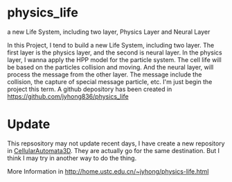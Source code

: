 physics_life
============

a new Life System, including two layer, Physics Layer and Neural Layer

 In this Project, I tend to build a new Life System, including two layer.
    The first layer is the physics layer, and the second is neural layer. In the physics layer, I wanna apply the HPP model for the particle system. The cell life will be based on the particles collision and  moving. And the neural layer, will process the message from the other layer. The message include the collision, the capture of special message particle, etc.
     I'm just begin the project this term. A github depository has been created in https://github.com/jyhong836/physics_life
     
 Update
 ======
 This repsository may not update recent days, I have create a new repository in [CellularAutomata3D](https://github.com/jyhong836/CellularAutomata3D). They are actually go for the same destination. But I think I may try in another way to do the thing.

More Information in http://home.ustc.edu.cn/~jyhong/physics-life.html
